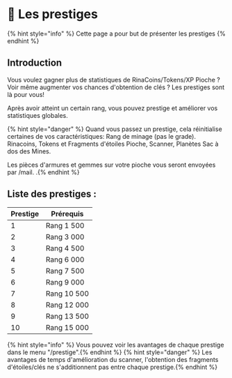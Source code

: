 # 💎​ Les prestiges
{% hint style="info" %}
Cette page a pour but de présenter les prestiges {% endhint %}

## Introduction
Vous voulez gagner plus de statistiques de RinaCoins/Tokens/XP Pioche ? Voir même augmenter vos chances d'obtention de clés ?
Les prestiges sont là pour vous!

Après avoir atteint un certain rang, vous pouvez prestige et améliorer vos statistiques globales.

{% hint style="danger" %} &#x20; Quand vous passez un prestige, cela réinitialise certaines de vos caractéristiques:
Rang de minage (pas le grade).
Rinacoins, Tokens et Fragments d'étoiles
Pioche, Scanner, Planètes
Sac à dos des Mines.

Les pièces d'armures et gemmes sur votre pioche vous seront envoyées par /mail.
.{% endhint %}

## Liste des prestiges :


| Prestige  | Prérequis |
| --------- | ----------|
| 1 | Rang 1 500 |
| 2 | Rang 3 000 |
| 3 | Rang 4 500|
| 4 | Rang 6 000|
| 5 | Rang 7 500|
| 6 | Rang 9 000|
| 7 | Rang 10 500|
| 8 | Rang 12 000|
| 9 | Rang 13 500|
| 10 | Rang 15 000|

{% hint style="info" %} Vous pouvez voir les avantages de chaque prestige dans le menu "/prestige".{% endhint %}
{% hint style="danger" %} &#x20; Les avantages de temps d'amélioration du scanner, l'obtention des fragments d'étoiles/clés ne s'additionnent pas entre chaque prestige.{% endhint %}
